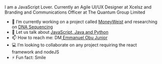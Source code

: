  I am a JavaScript Lover. Currently an Agile UI/UX Designer at Xcelsz and Branding and Communications Officer at The Quantum Group Limited 

- 🔭 I’m currently working on a project called <a href="">MoneyWeist</a> and researching on <a href = "">DNA Sequencing</a>
- 💬 Let us talk about <a href=" ">JavaScript, Java and Python</a>
- 📫 How to reach me: DM<a href="mailto:obu.junior.emmanuel@gmail.com"> Emmanuel Obu Junior</a>
- 💻 I’m looking to collaborate on any project requiring the react framework and nodeJS
- ⚡ Fun fact: Smile

